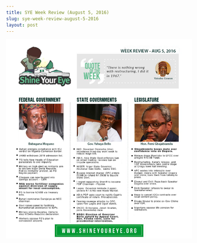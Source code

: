 ```yaml
---
title: SYE Week Review (August 5, 2016)
slug: sye-week-review-august-5-2016
layout: post
---
```


![SYE Week Review (August 5, 2016)](/media_root/file_archive/SYE_Weekly_Review_August_5_2016b.png "SYE Week Review (August 5, 2016)")
